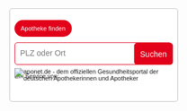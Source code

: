<!-- aponet.de: Apotheke finden Start -->
<div style="position:relative;font:14px Verdana,Helvetica,sans-serif;color:#333333;width:298px;height:165px;background-color:#fff;padding:0;border:1px solid #bfbfbf;border-radius: 5px;">
  <div style="position:absolute;top:60px;left:8px;width:280px;">
    <div style="display:block;position:absolute;top:-40px;left:0;font-size:11px;line-height:18px;width:auto;background-color:#e2001a;padding:6px 11px;margin:0;border-radius:100px;color:#FFF">
      Apotheke finden
    </div>
    <form name="search" action="https://www.aponet.de/apotheke/apothekensuche?tx_aponetpharmacy_search%5Baction%5D=search&tx_aponetpharmacy_search%5Bcontroller%5D=Search&cHash=fc3c77fe8cbcb73573464fc782e9987f" method="post" target="_blank" style="padding:0;border:0;margin:0;">
      <fieldset style="display: block;height:38px;background:#fff;padding:0;border:1px solid #e2001a;margin:0;border-radius: 5px;overflow: hidden;">
        <input name="tx_aponetpharmacy_search[search][plzort]" id="zipcityPharmacy" class="text" value="" placeholder="PLZ oder Ort" type="text" style="position:absolute;top:11px;left:10px;font-size:14px;color:#333333;width:180px;background-color:none;padding:0;border:0;margin:0;" />
        <button type="submit" value="" title="Apothekensuche starten" alt="Apothekensuche starten" style="display: inline-block;position:absolute;right:-2px;height:98%;padding:0 10px;background-color:#e2001a;color:#FFF;border-radius: 5px;border:1px solid #e2001a;font-size:14px;cursor:pointer;" />Suchen</button>
      </fieldset>
    </form>
  </div>
  <p style="position:relative;top:106px;left:8px;font-size:11px;width:282px;padding:0;margin:0;">
    <span style="display:inline-block;position:absolute;top:8px;left:0;">Ein Service von:</span>
    <a href="https://www.aponet.de" title="Zur Startseite von aponet.de - dem offiziellen Gesundheitsportal der deutschen ApothekerInnen" style="position:absolute;top:0;right:2px;text-decoration:none;" target="_blank">
      <img src="https://www.aponet.de/fileadmin/public/widgets/logo_search_widget.svg" alt="aponet.de - dem offiziellen Gesundheitsportal der deutschen Apothekerinnen und Apotheker" />
    </a>
  </p>
</div>
<!-- aponet.de: Apotheke finden Ende -->
